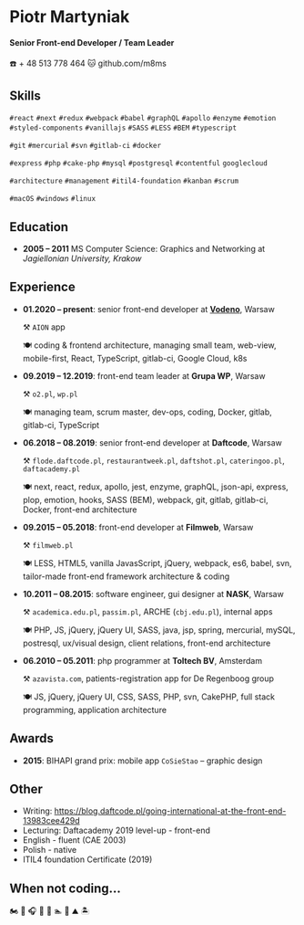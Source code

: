 # Piotr Martyniak

#### Senior Front-end Developer / Team Leader

☎️ + 48 513 778 464  🐱 github.com/m8ms

## Skills

`#react` `#next` `#redux` `#webpack` `#babel` `#graphQL` `#apollo` `#enzyme` `#emotion` `#styled-components`
`#vanillajs` `#SASS` `#LESS` `#BEM` `#typescript` 

`#git` `#mercurial` `#svn` `#gitlab-ci` `#docker`

`#express` `#php` `#cake-php` `#mysql` `#postgresql` `#contentful` `googlecloud`

`#architecture` `#management` `#itil4-foundation` `#kanban` `#scrum`

`#macOS` `#windows` `#linux`

## Education
   
* **2005 – 2011** MS Computer Science: Graphics and Networking at _Jagiellonian University, Krakow_
    
## Experience
  
* **01.2020 – present**: senior front-end developer at [**Vodeno**](https://www.vodeno.com/), Warsaw

    ⚒ `AION` app
    
    🍽 coding & frontend architecture, managing small team, web-view, mobile-first, React, TypeScript, gitlab-ci, Google Cloud, k8s
  
* **09.2019 – 12.2019**: front-end team leader at **Grupa WP**, Warsaw

    ⚒ `o2.pl`, `wp.pl`
    
    🍽 managing team, scrum master, dev-ops, coding, Docker, gitlab, gitlab-ci, TypeScript 
  
* **06.2018 – 08.2019**: senior front-end developer at **Daftcode**, Warsaw 

    ⚒ `flode.daftcode.pl`, `restaurantweek.pl`, `daftshot.pl`, `cateringoo.pl`, `daftacademy.pl`
    
    🍽 next, react, redux, apollo, jest, enzyme, graphQL, json-api, express, plop, emotion, hooks, SASS (BEM), webpack, git, gitlab, gitlab-ci, Docker, front-end architecture

* **09.2015 – 05.2018**: front-end developer at **Filmweb**, Warsaw 

    ⚒ `filmweb.pl`

    🍽 LESS, HTML5, vanilla JavasScript, jQuery, webpack, es6, babel, svn, tailor-made front-end framework architecture & coding
 
* **10.2011 – 08.2015**: software engineer, gui designer at **NASK**, Warsaw 

    ⚒ `academica.edu.pl`, `passim.pl`, ARCHE (`cbj.edu.pl`), internal apps
    
    🍽 PHP, JS, jQuery, jQuery UI, SASS, java, jsp, spring, mercurial, mySQL, postresql, ux/visual design, client relations, front-end architecture

* **06.2010 – 05.2011**: php programmer at **Toltech BV**, Amsterdam 

    ⚒ `azavista.com`, patients-registration app for De Regenboog group
     
    🍽 JS, jQuery, jQuery UI, CSS, SASS, PHP, svn, CakePHP, full stack programming, application architecture    

## Awards
* **2015**: BIHAPI grand prix: mobile app `CoSieStao` – graphic design

## Other
* Writing: https://blog.daftcode.pl/going-international-at-the-front-end-13983cee429d
* Lecturing: Daftacademy 2019 level-up - front-end
* English - fluent (CAE 2003)
* Polish - native
* ITIL4 foundation Certificate (2019)

## When not coding...
🏍 ‍‍🎤 🎧 🎹 🎸 🏊 🏐 ⛰ 🏝

